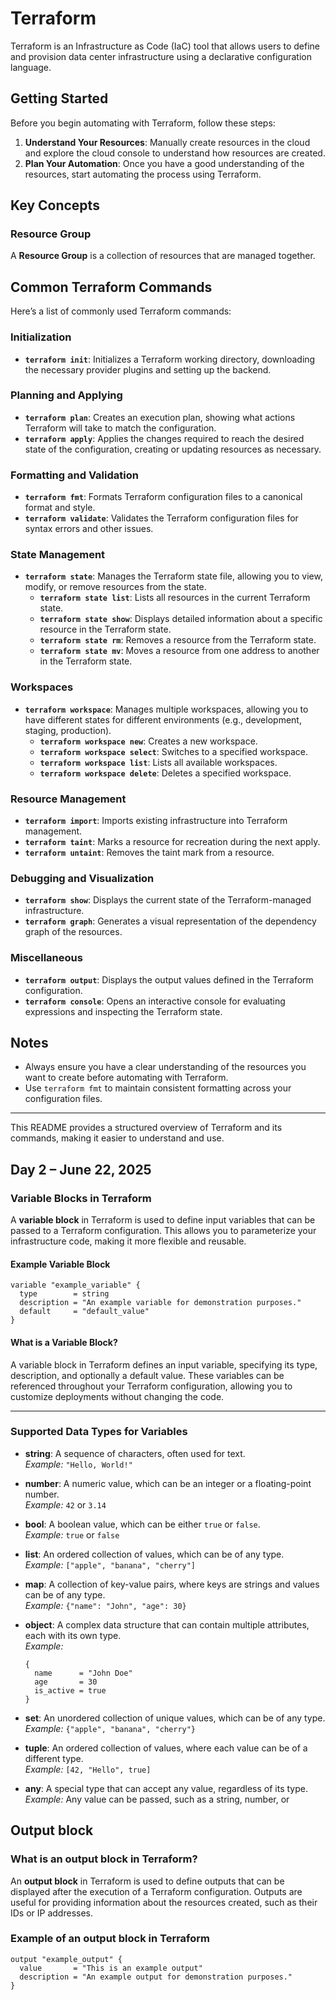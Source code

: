 # Terraform

Terraform is an Infrastructure as Code (IaC) tool that allows users to define and provision data center infrastructure using a declarative configuration language.

## Getting Started

Before you begin automating with Terraform, follow these steps:
1. **Understand Your Resources**: Manually create resources in the cloud and explore the cloud console to understand how resources are created.
2. **Plan Your Automation**: Once you have a good understanding of the resources, start automating the process using Terraform.

## Key Concepts

### Resource Group
A **Resource Group** is a collection of resources that are managed together.

## Common Terraform Commands

Here’s a list of commonly used Terraform commands:

### Initialization
- **`terraform init`**: Initializes a Terraform working directory, downloading the necessary provider plugins and setting up the backend.

### Planning and Applying
- **`terraform plan`**: Creates an execution plan, showing what actions Terraform will take to match the configuration.
- **`terraform apply`**: Applies the changes required to reach the desired state of the configuration, creating or updating resources as necessary.

### Formatting and Validation
- **`terraform fmt`**: Formats Terraform configuration files to a canonical format and style.
- **`terraform validate`**: Validates the Terraform configuration files for syntax errors and other issues.

### State Management
- **`terraform state`**: Manages the Terraform state file, allowing you to view, modify, or remove resources from the state.
  - **`terraform state list`**: Lists all resources in the current Terraform state.
  - **`terraform state show`**: Displays detailed information about a specific resource in the Terraform state.
  - **`terraform state rm`**: Removes a resource from the Terraform state.
  - **`terraform state mv`**: Moves a resource from one address to another in the Terraform state.

### Workspaces
- **`terraform workspace`**: Manages multiple workspaces, allowing you to have different states for different environments (e.g., development, staging, production).
  - **`terraform workspace new`**: Creates a new workspace.
  - **`terraform workspace select`**: Switches to a specified workspace.
  - **`terraform workspace list`**: Lists all available workspaces.
  - **`terraform workspace delete`**: Deletes a specified workspace.

### Resource Management
- **`terraform import`**: Imports existing infrastructure into Terraform management.
- **`terraform taint`**: Marks a resource for recreation during the next apply.
- **`terraform untaint`**: Removes the taint mark from a resource.

### Debugging and Visualization
- **`terraform show`**: Displays the current state of the Terraform-managed infrastructure.
- **`terraform graph`**: Generates a visual representation of the dependency graph of the resources.

### Miscellaneous
- **`terraform output`**: Displays the output values defined in the Terraform configuration.
- **`terraform console`**: Opens an interactive console for evaluating expressions and inspecting the Terraform state.

## Notes

- Always ensure you have a clear understanding of the resources you want to create before automating with Terraform.
- Use `terraform fmt` to maintain consistent formatting across your configuration files.

---

This README provides a structured overview of Terraform and its commands, making it easier to understand and use.


## Day 2 – June 22, 2025

### Variable Blocks in Terraform

A **variable block** in Terraform is used to define input variables that can be passed to a Terraform configuration. This allows you to parameterize your infrastructure code, making it more flexible and reusable.

#### Example Variable Block

```hcl
variable "example_variable" {
  type        = string
  description = "An example variable for demonstration purposes."
  default     = "default_value"
}
```

#### What is a Variable Block?

A variable block in Terraform defines an input variable, specifying its type, description, and optionally a default value. These variables can be referenced throughout your Terraform configuration, allowing you to customize deployments without changing the code.

---

### Supported Data Types for Variables

- **string**: A sequence of characters, often used for text.  
  *Example:* `"Hello, World!"`

- **number**: A numeric value, which can be an integer or a floating-point number.  
  *Example:* `42` or `3.14`

- **bool**: A boolean value, which can be either `true` or `false`.  
  *Example:* `true` or `false`

- **list**: An ordered collection of values, which can be of any type.  
  *Example:* `["apple", "banana", "cherry"]`

- **map**: A collection of key-value pairs, where keys are strings and values can be of any type.  
  *Example:* `{"name": "John", "age": 30}`

- **object**: A complex data structure that can contain multiple attributes, each with its own type.  
  *Example:*
  ```hcl
  {
    name      = "John Doe"
    age       = 30
    is_active = true
  }
  ```

- **set**: An unordered collection of unique values, which can be of any type.  
  *Example:* `{"apple", "banana", "cherry"}`

- **tuple**: An ordered collection of values, where each value can be of a different type.  
  *Example:* `[42, "Hello", true]`

- **any**: A special type that can accept any value, regardless of its type.  
  *Example:* Any value can be passed, such as a string, number, or

## Output block

### What is an output block in Terraform?

An **output block** in Terraform is used to define outputs that can be displayed after the execution of a Terraform configuration. Outputs are useful for providing information about the resources created, such as their IDs or IP addresses.

### Example of an output block in Terraform

```hcl
output "example_output" {
  value       = "This is an example output"
  description = "An example output for demonstration purposes."
}